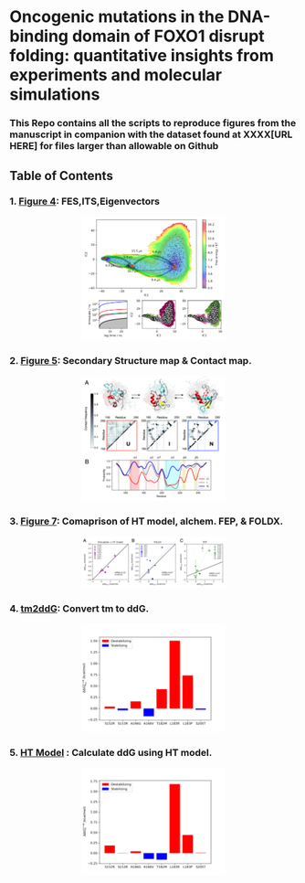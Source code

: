# Oncogenic mutations in the DNA-binding domain of FOXO1 disrupt folding: quantitative insights from experiments and molecular simulations
### This Repo contains all the scripts to reproduce figures from the manuscript in companion with the dataset found at XXXX[URL HERE] for files larger than allowable on Github

## Table of Contents
### 1. [Figure 4](./Figure_4): FES,ITS,Eigenvectors

<p align="center">
  <a href="./Figure_4">
  <img src="Figure_4/Figure4_nolabels.png" width="50%" height="50%"/>
  </a>
</p>

### 2. [Figure 5](./Figure_5): Secondary Structure map & Contact map.

<p align="center">
  <a href="./Figure_5">
  <img src="Figure_5/Figure_5.png" width="50%" height="50%"/>
  </a>
</p>

### 3. [Figure 7](./Figure_7): Comaprison of HT model, alchem. FEP, & FOLDX.

<p align="center">
  <a href="./Figure_7">
  <img src="Figure_7/Figure7.png" width="50%" height="50%"/>
  </a>
</p>

### 4. [tm2ddG](./tm2ddG): Convert tm to ddG.

<p align="center">
  <a href="./tm2ddG">
  <img src="tm2ddG/simpleg.png" width="50%" height="50%" />
  </a>
</p>

### 5. [HT Model](./HT_model) : Calculate ddG using HT model.

<p align="center">
  <a href="./HT_model">
  <img src="HT_model/HT_model.png" width="50%" height="50%" />
  </a>
</p>
